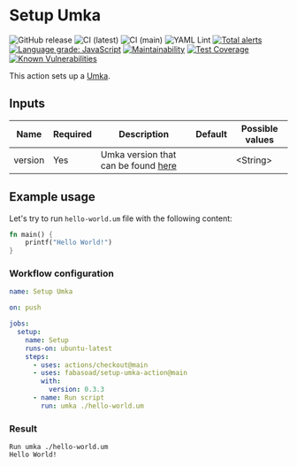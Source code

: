 # Setup Umka

![GitHub release](https://img.shields.io/github/v/release/fabasoad/setup-umka-action?include_prereleases) ![CI (latest)](https://github.com/fabasoad/setup-umka-action/workflows/CI%20(latest)/badge.svg) ![CI (main)](https://github.com/fabasoad/setup-umka-action/workflows/CI%20(main)/badge.svg) ![YAML Lint](https://github.com/fabasoad/setup-umka-action/workflows/YAML%20Lint/badge.svg) [![Total alerts](https://img.shields.io/lgtm/alerts/g/fabasoad/setup-umka-action.svg?logo=lgtm&logoWidth=18)](https://lgtm.com/projects/g/fabasoad/setup-umka-action/alerts/) [![Language grade: JavaScript](https://img.shields.io/lgtm/grade/javascript/g/fabasoad/setup-umka-action.svg?logo=lgtm&logoWidth=18)](https://lgtm.com/projects/g/fabasoad/setup-umka-action/context:javascript) [![Maintainability](https://api.codeclimate.com/v1/badges/5dca8758e09a0aed2150/maintainability)](https://codeclimate.com/github/fabasoad/setup-umka-action/maintainability) [![Test Coverage](https://api.codeclimate.com/v1/badges/5dca8758e09a0aed2150/test_coverage)](https://codeclimate.com/github/fabasoad/setup-umka-action/test_coverage) [![Known Vulnerabilities](https://snyk.io/test/github/fabasoad/setup-umka-action/badge.svg?targetFile=package.json)](https://snyk.io/test/github/fabasoad/setup-umka-action?targetFile=package.json)

This action sets up a [Umka](https://github.com/vtereshkov/umka-lang).

## Inputs

| Name    | Required | Description                                                                             | Default | Possible values |
|---------|----------|-----------------------------------------------------------------------------------------|---------|-----------------|
| version | Yes      | Umka version that can be found [here](https://github.com/vtereshkov/umka-lang/releases) |         | &lt;String&gt;  |

## Example usage

Let's try to run `hello-world.um` file with the following content:

```rust
fn main() {
    printf("Hello World!")
}
```

### Workflow configuration

```yaml
name: Setup Umka

on: push

jobs:
  setup:
    name: Setup
    runs-on: ubuntu-latest
    steps:
      - uses: actions/checkout@main
      - uses: fabasoad/setup-umka-action@main
        with:
          version: 0.3.3
      - name: Run script
        run: umka ./hello-world.um
```

### Result

```shell
Run umka ./hello-world.um
Hello World!
```
